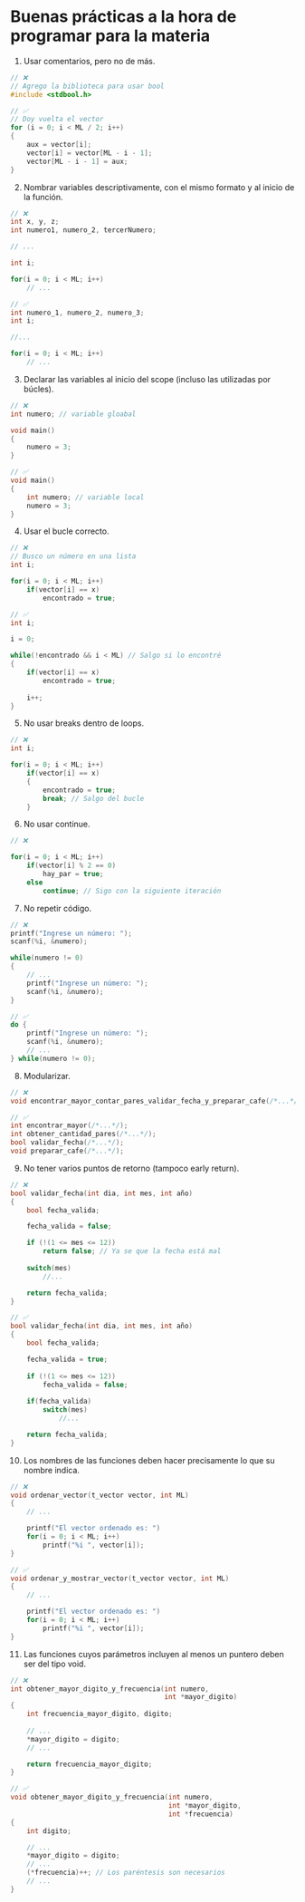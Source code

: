 # Buenas prácticas a la hora de programar para la materia

1. Usar comentarios, pero no de más.

```C
// ❌
// Agrego la biblioteca para usar bool
#include <stdbool.h>

// ✅
// Doy vuelta el vector
for (i = 0; i < ML / 2; i++)
{
    aux = vector[i];
    vector[i] = vector[ML - i - 1];
    vector[ML - i - 1] = aux;
}

```

2. Nombrar variables descriptivamente, con el mismo formato y al inicio de la función.

```C
// ❌
int x, y, z;
int numero1, numero_2, tercerNumero;

// ...

int i;

for(i = 0; i < ML; i++)
    // ...

// ✅
int numero_1, numero_2, numero_3;
int i;

//...

for(i = 0; i < ML; i++)
    // ...
```

3. Declarar las variables al inicio del scope (incluso las utilizadas por búcles).

```C
// ❌
int numero; // variable gloabal

void main()
{
    numero = 3;    
}

// ✅
void main()
{
    int numero; // variable local
    numero = 3;
}
```

4. Usar el bucle correcto.

```C
// ❌
// Busco un número en una lista
int i;

for(i = 0; i < ML; i++)
    if(vector[i] == x)
        encontrado = true;

// ✅
int i;

i = 0;

while(!encontrado && i < ML) // Salgo si lo encontré
{
    if(vector[i] == x)
        encontrado = true;
    
    i++;
}
```

5. No usar breaks dentro de loops.

```C
// ❌
int i;

for(i = 0; i < ML; i++)
    if(vector[i] == x)
    {
        encontrado = true;
        break; // Salgo del bucle
    }
```

6. No usar continue.

```C
// ❌

for(i = 0; i < ML; i++)
    if(vector[i] % 2 == 0)
        hay_par = true;
    else
        continue; // Sigo con la siguiente iteración
```

7. No repetir código.

```C
// ❌
printf("Ingrese un número: ");
scanf(%i, &numero);

while(numero != 0)
{
    // ...
    printf("Ingrese un número: ");
    scanf(%i, &numero);
}

// ✅
do {
    printf("Ingrese un número: ");
    scanf(%i, &numero);
    // ...
} while(numero != 0);
```

8. Modularizar.

```C
// ❌
void encontrar_mayor_contar_pares_validar_fecha_y_preparar_cafe(/*...*/);

// ✅
int encontrar_mayor(/*...*/);
int obtener_cantidad_pares(/*...*/);
bool validar_fecha(/*...*/);
void preparar_cafe(/*...*/);
```

9. No tener varios puntos de retorno (tampoco early return).

```C
// ❌
bool validar_fecha(int dia, int mes, int año)
{
    bool fecha_valida;

    fecha_valida = false;

    if (!(1 <= mes <= 12))
        return false; // Ya se que la fecha está mal
    
    switch(mes)
        //...

    return fecha_valida;
}

// ✅
bool validar_fecha(int dia, int mes, int año)
{
    bool fecha_valida;

    fecha_valida = true;
    
    if (!(1 <= mes <= 12))
        fecha_valida = false;
    
    if(fecha_valida)
        switch(mes)
            //...

    return fecha_valida;
}
```

10. Los nombres de las funciones deben hacer precisamente lo que su nombre indica.

```C
// ❌
void ordenar_vector(t_vector vector, int ML)
{
    // ...

    printf("El vector ordenado es: ")
    for(i = 0; i < ML; i++)
        printf("%i ", vector[i]);
}

// ✅
void ordenar_y_mostrar_vector(t_vector vector, int ML)
{
    // ...

    printf("El vector ordenado es: ")
    for(i = 0; i < ML; i++)
        printf("%i ", vector[i]);
}
```

11. Las funciones cuyos parámetros incluyen al menos un puntero deben ser del tipo void.

```C
// ❌
int obtener_mayor_digito_y_frecuencia(int numero, 
                                      int *mayor_digito)
{
    int frecuencia_mayor_digito, digito;
    
    // ...
    *mayor_digito = digito;
    // ...

    return frecuencia_mayor_digito;
}

// ✅
void obtener_mayor_digito_y_frecuencia(int numero,
                                       int *mayor_digito,
                                       int *frecuencia)
{
    int digito;

    // ...
    *mayor_digito = digito;
    // ...
    (*frecuencia)++; // Los paréntesis son necesarios
    // ...
}
```